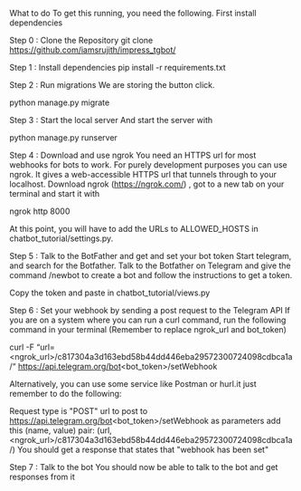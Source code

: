 What to do
To get this running, you need the following. First install dependencies

Step 0 : Clone the Repository
git clone https://github.com/iamsrujith/impress_tgbot/

Step 1 : Install dependencies
pip install -r requirements.txt

Step 2 : Run migrations
We are storing the button click.

python manage.py migrate

Step 3 : Start the local server
And start the server with

python manage.py runserver

Step 4 : Download and use ngrok
You need an HTTPS url for most webhooks for bots to work. For purely development purposes you can use ngrok. It gives a web-accessible HTTPS url that tunnels through to your localhost. Download ngrok (https://ngrok.com/) , got to a new tab on your terminal and start it with

ngrok http 8000

At this point, you will have to add the URLs to ALLOWED_HOSTS in chatbot_tutorial/settings.py.

Step 5 : Talk to the BotFather and get and set your bot token
Start telegram, and search for the Botfather. Talk to the Botfather on Telegram and give the command /newbot to create a bot and follow the instructions to get a token.

Copy the token and paste in chatbot_tutorial/views.py

Step 6 : Set your webhook by sending a post request to the Telegram API
If you are on a system where you can run a curl command, run the following command in your terminal (Remember to replace ngrok_url and bot_token)

curl -F “url=<ngrok_url>/c817304a3d163ebd58b44dd446eba29572300724098cdbca1a/“ https://api.telegram.org/bot<bot_token>/setWebhook

Alternatively, you can use some service like Postman or hurl.it just remember to do the following:

Request type is "POST"
url to post to https://api.telegram.org/bot<bot_token>/setWebhook
as parameters add this (name, value) pair: (url, <ngrok_url>/c817304a3d163ebd58b44dd446eba29572300724098cdbca1a/)
You should get a response that states that "webhook has been set"

Step 7 : Talk to the bot
You should now be able to talk to the bot and get responses from it
